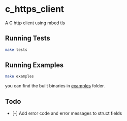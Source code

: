 # c_https_client
A C http client using mbed tls 

## Running Tests

```bash
make tests
```

## Running Examples

```bash
make examples
```

you can find the built binaries in [examples](./examples) folder.

## Todo

- [-] Add error code and error messages to struct fields